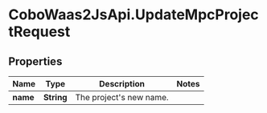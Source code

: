 # CoboWaas2JsApi.UpdateMpcProjectRequest

## Properties

Name | Type | Description | Notes
------------ | ------------- | ------------- | -------------
**name** | **String** | The project&#39;s new name. | 


